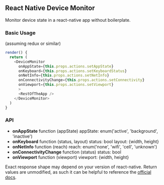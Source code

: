 ## React Native Device Monitor
Monitor device state in a react-native app without boilerplate.

### Basic Usage
(assuming redux or similar)
```js
render() {
  return (
    <DeviceMonitor
      onAppState={this.props.actions.setAppState}
      onKeyboard={this.props.actions.setKeyboardStatus}
      onNetInfo={this.props.actions.setNetInfo}
      onConnectivityChange={this.props.actions.setConnectivity}
      onViewport={this.props.actions.setViewport}
      >
      <RestOfTheApp />
    </DeviceMonitor>
  )
}
```

### API
- **onAppState** function (appState)
  appState: enum('active', 'background', 'inactive')
- **onKeyboard** function (status, layout)
  status: bool
  layout: {width, height}
- **onNetInfo** function (reach)
  reach: enum('none', 'wifi', 'cell', 'unknown')
- **onConnectivityChange** function (status)
  status: bool
- **onViewport** function (viewport)
  viewport: {width, height}

Exact response shape may depend on your version of react-native. Return values are unmodified, as such it can be helpful to reference the [official docs](http://facebook.github.io/react-native/docs/getting-started.html).
